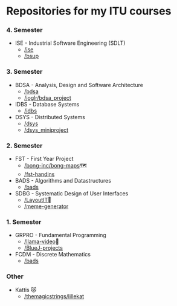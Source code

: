 # Repositories for my ITU courses

### 4. Semester
- ISE - Industrial Software Engineering (SDLT)
  - [/ise](https://github.com/hojelse/ise)
  - [/bsup](https://github.com/hojelse/bsup)

### 3. Semester
- BDSA - Analysis, Design and Software Architecture 
  - [/bdsa](https://github.com/hojelse/bdsa)
  - [/joglr/bdsa_project](https://github.com/joglr/bdsa_project)
- IDBS - Database Systems
  - [/idbs](https://github.com/hojelse/idbs)
- DSYS - Distributed Systems
  - [/dsys](https://github.com/hojelse/dsys)
  - [/dsys_miniproject](https://github.com/hojelse/dsys_miniproject)

### 2. Semester
- FST - First Year Project
  - [/bong-inc/bong-maps](https://github.com/bong-inc/bong-maps)🗺
  - [/fst-handins](https://github.com/hojelse/fst-handins)
- BADS - Algorithms and Datastructures
  - [/bads](https://github.com/hojelse/bads)
- SDBG - Systematic Design of User Interfaces
  - [/LayoutIT](https://github.com/hojelse/LayoutIT)🎨
  - [/meme-generator](https://github.com/hojelse/meme-generator)

### 1. Semester
- GRPRO - Fundamental Programming
  - [/llama-video](https://github.com/hojelse/llama-video)🦙
  - [/BlueJ-projects](https://github.com/hojelse/BlueJ-projects)
- FCDM - Discrete Mathematics
  - [/bads](https://github.com/hojelse/bads)

### Other
- Kattis 😻
  - [/themagicstrings/lillekat](https://github.com/themagicstrings/lillekat)
